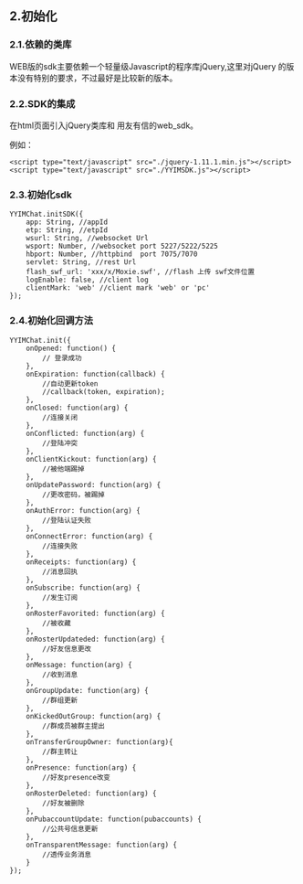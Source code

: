 ## 2.初始化

### 2.1.依赖的类库

WEB版的sdk主要依赖一个轻量级Javascript的程序库jQuery,这里对jQuery 的版本没有特别的要求，不过最好是比较新的版本。

### 2.2.SDK的集成

在html页面引入jQuery类库和 用友有信的web_sdk。

例如：
    
    <script type="text/javascript" src="./jquery-1.11.1.min.js"></script>
    <script type="text/javascript" src="./YYIMSDK.js"></script>

### 2.3.初始化sdk
    YYIMChat.initSDK({
		app: String, //appId
		etp: String, //etpId
		wsurl: String, //websocket Url
		wsport: Number, //websocket port 5227/5222/5225
		hbport: Number, //httpbind  port 7075/7070
		servlet: String, //rest Url
		flash_swf_url: 'xxx/x/Moxie.swf', //flash 上传 swf文件位置
		logEnable: false, //client log
		clientMark: 'web' //client mark 'web' or 'pc'
	}); 

### 2.4.初始化回调方法			
	YYIMChat.init({
		onOpened: function() {
			// 登录成功
		},
		onExpiration: function(callback) {
			//自动更新token
			//callback(token, expiration);
		},
		onClosed: function(arg) {
			//连接关闭
		},
		onConflicted: function(arg) {
			//登陆冲突
		},
		onClientKickout: function(arg) {
			//被他端踢掉
		},
		onUpdatePassword: function(arg) {
			//更改密码，被踢掉
		},
		onAuthError: function(arg) {
			//登陆认证失败
		},
		onConnectError: function(arg) {
			//连接失败
		},
		onReceipts: function(arg) {
			//消息回执
		},
		onSubscribe: function(arg) {
			//发生订阅
		},
		onRosterFavorited: function(arg) {
			//被收藏
		},
		onRosterUpdateded: function(arg) {
			//好友信息更改
		},
		onMessage: function(arg) {
			//收到消息
		},
		onGroupUpdate: function(arg) {
			//群组更新
		},
		onKickedOutGroup: function(arg) {
			//群成员被群主提出
		},
		onTransferGroupOwner: function(arg){
			//群主转让
		},
		onPresence: function(arg) {
			//好友presence改变
		},
		onRosterDeleted: function(arg) {
			//好友被删除
		},
		onPubaccountUpdate: function(pubaccounts) {
			//公共号信息更新
		},
		onTransparentMessage: function(arg) {
			//透传业务消息
		}
	});


    


